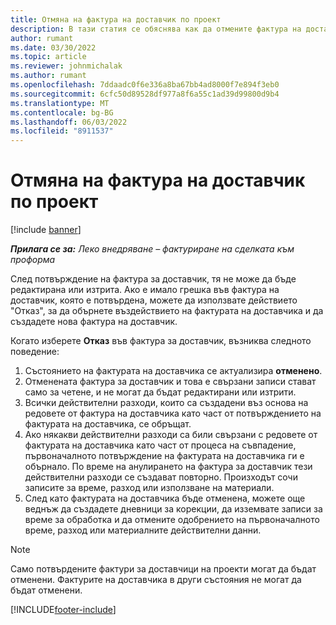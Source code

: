 ```yaml
---
title: Отмяна на фактура на доставчик по проект
description: В тази статия се обяснява как да отмените фактура на доставчик на проект в Microsoft Dynamics 365 Project Operations и финансовото въздействие на отмяната на фактура на доставчик на проект.
author: rumant
ms.date: 03/30/2022
ms.topic: article
ms.reviewer: johnmichalak
ms.author: rumant
ms.openlocfilehash: 7ddaadc0f6e336a8ba67bb4ad8000f7e894f3eb0
ms.sourcegitcommit: 6cfc50d89528df977a8f6a55c1ad39d99800d9b4
ms.translationtype: MT
ms.contentlocale: bg-BG
ms.lasthandoff: 06/03/2022
ms.locfileid: "8911537"
---
```

# <a name="cancel-a-project-vendor-invoice"></a>Отмяна на фактура на доставчик по проект

[!include [banner](../../includes/dataverse-preview.md)]

_**Прилага се за:** Леко внедряване – фактуриране на сделката към проформа_

След потвърждение на фактура за доставчик, тя не може да бъде редактирана или изтрита. Ако е имало грешка във фактура на доставчик, която е потвърдена, можете да използвате действието "Отказ", за да обърнете въздействието на фактурата на доставчика и да създадете нова фактура на доставчик.

Когато изберете **Отказ** във фактура за доставчик, възниква следното поведение:

1. Състоянието на фактурата на доставчика се актуализира **отменено**.
2. Отменената фактура за доставчик и това е свързани записи стават само за четене, и не могат да бъдат редактирани или изтрити.
3. Всички действителни разходи, които са създадени въз основа на редовете от фактура на доставчика като част от потвърждението на фактурата на доставчика, се обръщат.
4. Ако някакви действителни разходи са били свързани с редовете от фактурата на доставчика като част от процеса на съвпадение, първоначалното потвърждение на фактурата на доставчика ги е обърнало. По време на анулирането на фактура за доставчик тези действителни разходи се създават повторно. Произходът сочи записите за време, разход или използване на материали.
5. След като фактурата на доставчика бъде отменена, можете още веднъж да създадете дневници за корекции, да изземвате записи за време за обработка и да отмените одобрението на първоначалното време, разход или материалните действителни данни.

> [!NOTE]
> Само потвърдените фактури за доставчици на проекти могат да бъдат отменени. Фактурите на доставчика в други състояния не могат да бъдат отменени.

[!INCLUDE[footer-include](../../includes/footer-banner.md)]
